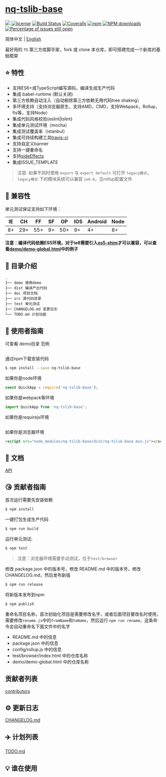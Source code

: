 # [nq-tslib-base](https://github.com/nqdy666/nq-tslib-base)
[![](https://img.shields.io/badge/Powered%20by-jslib%20base-brightgreen.svg)](https://github.com/nqdy666/nq-tslib-base)
[![license](https://img.shields.io/badge/license-MIT-blue.svg)](https://github.com/nqdy666/nq-tslib-base/blob/master/LICENSE)
[![Build Status](https://travis-ci.org/nqdy666/nq-tslib-base.svg?branch=master)](https://travis-ci.org/nqdy666/nq-tslib-base)
[![Coveralls](https://img.shields.io/coveralls/nqdy666/nq-tslib-base.svg)](https://coveralls.io/github/nqdy666/nq-tslib-base)
[![npm](https://img.shields.io/badge/npm-0.1.0-orange.svg)](https://www.npmjs.com/package/nq-tslib-base)
[![NPM downloads](http://img.shields.io/npm/dm/nq-tslib-base.svg?style=flat-square)](http://www.npmtrends.com/nq-tslib-base)
[![Percentage of issues still open](http://isitmaintained.com/badge/open/nqdy666/nq-tslib-base.svg)](http://isitmaintained.com/project/nqdy666/nq-tslib-base "Percentage of issues still open")

简体中文 | [English](./README.en.md)

最好用的 `TS` 第三方库脚手架，fork 或 clone 本仓库，即可搭建完成一个新库的基础框架

## :star: 特性

- 支持ES6+或TypeScript编写源码，编译生成生产代码
- 集成 babel-runtime (默认关闭)
- 第三方依赖自动注入（自动剔除第三方依赖无用代码tree shaking）
- 多环境支持（支持浏览器原生，支持AMD，CMD，支持Webpack，Rollup，fis等，支持Node）
- 集成代码风格校验(eslint|tslint)
- 集成单元测试环境（mocha）
- 集成测试覆盖率（istanbul）
- 集成可持续构建工具[travis-ci](https://www.travis-ci.org/)
- 支持自定义banner
- 支持一键重命名
- 支持[sideEffects](https://juejin.im/post/5b4ff9ece51d45190c18bb65)
- 集成ISSUE_TEMPLATE

> 注意: 如果不同时使用 `export` 与 `export default` 可打开 `legacy模式`，`legacy模式` 下的模块系统可以兼容 `ie6-8`，见rollup配置文件

## :pill: 兼容性
单元测试保证支持如下环境：

| IE   | CH   | FF   | SF   | OP   | IOS  | Android   | Node  |
| ---- | ---- | ---- | ---- | ---- | ---- | ---- | ----- |
| 8+   | 29+ | 55+  | 9+   | 50+  | 9+   | 4+   | 8+ |

**注意：编译代码依赖ES5环境，对于ie8需要引入[es5-shim](http://github.com/es-shims/es5-shim/)才可以兼容，可以查看[demo/demo-global.html](./demo/demo-global.html)中的例子**

## :open_file_folder: 目录介绍

```
.
├── demo 使用demo
├── dist 编译产出代码
├── doc 项目文档
├── src 源代码目录
├── test 单元测试
├── CHANGELOG.md 变更日志
└── TODO.md 计划功能
```

## :rocket: 使用者指南

可查看 demo目录 范例
```javascript

```

通过npm下载安装代码

```bash
$ npm install --save nq-tslib-base
```

如果你是node环境

```js
const QuickApp = require('nq-tslib-base');

```

如果你是webpack等环境

```js
import QuickApp from 'nq-tslib-base';
```

如果你是requirejs环境

```js
```

如果你是浏览器环境

```html
<script src="node_modules/nq-tslib-base/dist/nq-tslib-base.min.js"></script>
```

## :bookmark_tabs: 文档
[API](./doc/api.zh-CN.md)

## :kissing_heart: 贡献者指南

首次运行需要先安装依赖

```bash
$ npm install
```

一键打包生成生产代码

```bash
$ npm run build
```

运行单元测试:

```bash
$ npm test
```

> 注意：浏览器环境需要手动测试，位于`test/browser`

修改 package.json 中的版本号，修改 README.md 中的版本号，修改 CHANGELOG.md，然后发布新版

```bash
$ npm run release
```

将新版本发布到npm

```bash
$ npm publish
```

重命名项目名称，首次初始化项目是需要修改名字，或者后面项目要改名时使用，需要修改`rename.js`中的`fromName`和`toName`，然后运行 `npm run rename`，这条命令会自动重命名下面文件中的名字

- README.md 中的信息
- package.json 中的信息
- config/rollup.js 中的信息
- test/browser/index.html 中的仓库名称
- demo/demo-global.html 中的仓库名称

## 贡献者列表

[contributors](https://github.com/nqdy666/nq-tslib-base/graphs/contributors)

## :gear: 更新日志
[CHANGELOG.md](./CHANGELOG.md)

## :airplane: 计划列表
[TODO.md](./TODO.md)

## :bulb: 谁在使用
